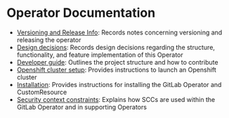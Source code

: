 # Operator Documentation

- [Versioning and Release Info](developer/releases.md): Records notes concerning versioning and releasing the operator
- [Design decisions](design-decisions.md): Records design decisions regarding the structure, functionality, and feature implementation of this Operator
- [Developer guide](developer-guide.md): Outlines the project structure and how to contribute
- [Openshift cluster setup](openshift-cluster-setup.md): Provides instructions to launch an Openshift cluster
- [Installation](installation.md): Provides instructions for installing the GitLab Operator and CustomResource
- [Security context constraints](security-context-constraints.md): Explains how SCCs are used within the GitLab Operator and in supporting Operators
